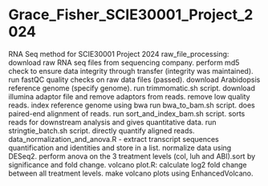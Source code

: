 # Grace_Fisher_SCIE30001_Project_2024
RNA Seq method for SCIE30001 Project 2024
raw_file_processing: 
download raw RNA seq files from sequencing company. perform md5 check to ensure data integrity through transfer (integrity was maintained). run fastQC quality checks on raw data files (passed). download Arabidopsis reference genome (specify genome). 
run trimmomatic.sh script. download illumina adaptor file and remove adaptors from reads. remove low quality reads. 
index reference genome using bwa
run bwa_to_bam.sh script. does paired-end alignment of reads. 
run sort_and_index_bam.sh script. sorts reads for downstream analysis and gives quantitative data. 
run stringtie_batch.sh script. directly quantify aligned reads. 
data_normalization_and_anova.R - extract transcript sequences quantification and identities and store in a list. normalize data using DESeq2. perform anova on the 3 treatment levels (col, luh and ABI).sort by significance and fold change. 
volcano plot.R: calculate log2 fold change between all treatment levels. make volcano plots using EnhancedVolcano. 
